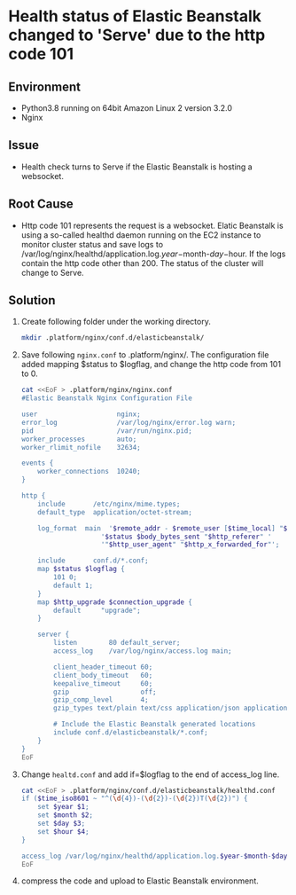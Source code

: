 # Health status of Elastic Beanstalk changed to 'Serve' due to the http code 101

## Environment

- Python3.8 running on 64bit Amazon Linux 2 version 3.2.0
- Nginx

## Issue

- Health check turns to Serve if the Elastic Beanstalk is hosting a websocket.

## Root Cause

- Http code 101 represents the request is a websocket. Elatic Beanstalk is using a so-called healthd daemon running on the EC2 instance to monitor cluster status and save logs to /var/log/nginx/healthd/application.log.$year-$month-$day-$hour. If the logs contain the http code other than 200. The status of the cluster will change to Serve.

## Solution

1. Create following folder under the working directory.

    ```bash
    mkdir .platform/nginx/conf.d/elasticbeanstalk/
    ```

2. Save following `nginx.conf` to .platform/nginx/. The configuration file added mapping $status to $logflag, and change the http code from 101 to 0.

    ```bash
    cat <<EoF > .platform/nginx/nginx.conf
    #Elastic Beanstalk Nginx Configuration File

    user                    nginx;
    error_log               /var/log/nginx/error.log warn;
    pid                     /var/run/nginx.pid;
    worker_processes        auto;
    worker_rlimit_nofile    32634;

    events {
        worker_connections  10240;
    }

    http {
        include       /etc/nginx/mime.types;
        default_type  application/octet-stream;

        log_format  main  '$remote_addr - $remote_user [$time_local] "$request" '
                        '$status $body_bytes_sent "$http_referer" '
                        '"$http_user_agent" "$http_x_forwarded_for"';

        include       conf.d/*.conf;
        map $status $logflag {
            101 0;
            default 1;
        }
        map $http_upgrade $connection_upgrade {
            default     "upgrade";
        }

        server {
            listen        80 default_server;
            access_log    /var/log/nginx/access.log main;

            client_header_timeout 60;
            client_body_timeout   60;
            keepalive_timeout     60;
            gzip                  off;
            gzip_comp_level       4;
            gzip_types text/plain text/css application/json application/javascript application/x-javascript text/xml application/xml application/xml+rss text/javascript;

            # Include the Elastic Beanstalk generated locations
            include conf.d/elasticbeanstalk/*.conf;
        }
    }
    EoF
    ```

3. Change `healtd.conf` and add if=$logflag to the end of access_log line.

    ```bash
    cat <<EoF > .platform/nginx/conf.d/elasticbeanstalk/healthd.conf
    if ($time_iso8601 ~ "^(\d{4})-(\d{2})-(\d{2})T(\d{2})") {
        set $year $1;
        set $month $2;
        set $day $3;
        set $hour $4;
    }

    access_log /var/log/nginx/healthd/application.log.$year-$month-$day-$hour healthd if=$logflag;
    EoF
    ```

4. compress the code and upload to Elastic Beanstalk environment.
